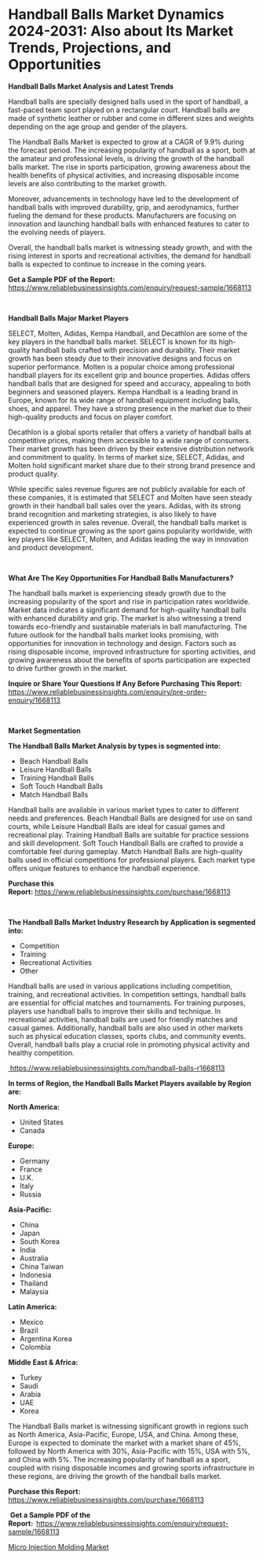 <p><h1>Handball Balls Market Dynamics 2024-2031: Also about Its Market Trends, Projections, and Opportunities</h1></p><p><strong>Handball Balls Market Analysis and Latest Trends</strong></p>
<p><p>Handball balls are specially designed balls used in the sport of handball, a fast-paced team sport played on a rectangular court. Handball balls are made of synthetic leather or rubber and come in different sizes and weights depending on the age group and gender of the players.</p><p>The Handball Balls Market is expected to grow at a CAGR of 9.9% during the forecast period. The increasing popularity of handball as a sport, both at the amateur and professional levels, is driving the growth of the handball balls market. The rise in sports participation, growing awareness about the health benefits of physical activities, and increasing disposable income levels are also contributing to the market growth.</p><p>Moreover, advancements in technology have led to the development of handball balls with improved durability, grip, and aerodynamics, further fueling the demand for these products. Manufacturers are focusing on innovation and launching handball balls with enhanced features to cater to the evolving needs of players.</p><p>Overall, the handball balls market is witnessing steady growth, and with the rising interest in sports and recreational activities, the demand for handball balls is expected to continue to increase in the coming years.</p></p>
<p><strong>Get a Sample PDF of the Report:&nbsp;</strong> <a href="https://www.reliablebusinessinsights.com/enquiry/request-sample/1668113">https://www.reliablebusinessinsights.com/enquiry/request-sample/1668113</a></p>
<p>&nbsp;</p>
<p><strong>Handball Balls Major Market Players</strong></p>
<p><p>SELECT, Molten, Adidas, Kempa Handball, and Decathlon are some of the key players in the handball balls market. SELECT is known for its high-quality handball balls crafted with precision and durability. Their market growth has been steady due to their innovative designs and focus on superior performance. Molten is a popular choice among professional handball players for its excellent grip and bounce properties. Adidas offers handball balls that are designed for speed and accuracy, appealing to both beginners and seasoned players. Kempa Handball is a leading brand in Europe, known for its wide range of handball equipment including balls, shoes, and apparel. They have a strong presence in the market due to their high-quality products and focus on player comfort.</p><p>Decathlon is a global sports retailer that offers a variety of handball balls at competitive prices, making them accessible to a wide range of consumers. Their market growth has been driven by their extensive distribution network and commitment to quality. In terms of market size, SELECT, Adidas, and Molten hold significant market share due to their strong brand presence and product quality.</p><p>While specific sales revenue figures are not publicly available for each of these companies, it is estimated that SELECT and Molten have seen steady growth in their handball ball sales over the years. Adidas, with its strong brand recognition and marketing strategies, is also likely to have experienced growth in sales revenue. Overall, the handball balls market is expected to continue growing as the sport gains popularity worldwide, with key players like SELECT, Molten, and Adidas leading the way in innovation and product development.</p></p>
<p>&nbsp;</p>
<p><strong>What Are The Key Opportunities For Handball Balls Manufacturers?</strong></p>
<p><p>The handball balls market is experiencing steady growth due to the increasing popularity of the sport and rise in participation rates worldwide. Market data indicates a significant demand for high-quality handball balls with enhanced durability and grip. The market is also witnessing a trend towards eco-friendly and sustainable materials in ball manufacturing. The future outlook for the handball balls market looks promising, with opportunities for innovation in technology and design. Factors such as rising disposable income, improved infrastructure for sporting activities, and growing awareness about the benefits of sports participation are expected to drive further growth in the market.</p></p>
<p><strong>Inquire or Share Your Questions If Any Before Purchasing This Report:</strong> <a href="https://www.reliablebusinessinsights.com/enquiry/pre-order-enquiry/1668113">https://www.reliablebusinessinsights.com/enquiry/pre-order-enquiry/1668113</a></p>
<p>&nbsp;</p>
<p><strong>Market Segmentation</strong></p>
<p><strong>The Handball Balls Market Analysis by types is segmented into:</strong></p>
<p><ul><li>Beach Handball Balls</li><li>Leisure Handball Balls</li><li>Training Handball Balls</li><li>Soft Touch Handball Balls</li><li>Match Handball Balls</li></ul></p>
<p><p>Handball balls are available in various market types to cater to different needs and preferences. Beach Handball Balls are designed for use on sand courts, while Leisure Handball Balls are ideal for casual games and recreational play. Training Handball Balls are suitable for practice sessions and skill development. Soft Touch Handball Balls are crafted to provide a comfortable feel during gameplay. Match Handball Balls are high-quality balls used in official competitions for professional players. Each market type offers unique features to enhance the handball experience.</p></p>
<p><strong>Purchase this Report:&nbsp;</strong><a href="https://www.reliablebusinessinsights.com/purchase/1668113">https://www.reliablebusinessinsights.com/purchase/1668113</a></p>
<p>&nbsp;</p>
<p><strong>The Handball Balls Market Industry Research by Application is segmented into:</strong></p>
<p><ul><li>Competition</li><li>Training</li><li>Recreational Activities</li><li>Other</li></ul></p>
<p><p>Handball balls are used in various applications including competition, training, and recreational activities. In competition settings, handball balls are essential for official matches and tournaments. For training purposes, players use handball balls to improve their skills and technique. In recreational activities, handball balls are used for friendly matches and casual games. Additionally, handball balls are also used in other markets such as physical education classes, sports clubs, and community events. Overall, handball balls play a crucial role in promoting physical activity and healthy competition.</p></p>
<p><a href="https://www.reliablebusinessinsights.com/handball-balls-r1668113">&nbsp;https://www.reliablebusinessinsights.com/handball-balls-r1668113</a></p>
<p><strong>In terms of Region, the Handball Balls Market Players available by Region are:</strong></p>
<p>
    <p> <strong> North America: </strong>
        <ul>
            <li>United States</li>
            <li>Canada</li>
        </ul>
        </p> 
    <p> <strong> Europe: </strong>
        <ul>
            <li>Germany</li>
            <li>France</li>
            <li>U.K.</li>
            <li>Italy</li>
            <li>Russia</li>
        </ul>
        </p> 
    <p> <strong> Asia-Pacific: </strong>
        <ul>
            <li>China</li>
            <li>Japan</li>
            <li>South Korea</li>
            <li>India</li>
            <li>Australia</li>
            <li>China Taiwan</li>
            <li>Indonesia</li>
            <li>Thailand</li>
            <li>Malaysia</li>
        </ul>
        </p> 
    <p> <strong> Latin America: </strong>
        <ul>
            <li>Mexico</li>
            <li>Brazil</li>
            <li>Argentina Korea</li>
            <li>Colombia</li>
        </ul>
        </p> 
    <p> <strong> Middle East & Africa: </strong>
        <ul>
            <li>Turkey</li>
            <li>Saudi</li>
            <li>Arabia</li>
            <li>UAE</li>
            <li>Korea</li>
        </ul>
    </p>
    </p>
<p><p>The Handball Balls market is witnessing significant growth in regions such as North America, Asia-Pacific, Europe, USA, and China. Among these, Europe is expected to dominate the market with a market share of 45%, followed by North America with 30%, Asia-Pacific with 15%, USA with 5%, and China with 5%. The increasing popularity of handball as a sport, coupled with rising disposable incomes and growing sports infrastructure in these regions, are driving the growth of the handball balls market.</p></p>
<p><strong>Purchase this Report: </strong><a href="https://www.reliablebusinessinsights.com/purchase/1668113">https://www.reliablebusinessinsights.com/purchase/1668113</a></p>
<p>&nbsp;<strong>Get a Sample PDF of the Report:&nbsp;&nbsp;</strong><a href="https://www.reliablebusinessinsights.com/enquiry/request-sample/1668113">https://www.reliablebusinessinsights.com/enquiry/request-sample/1668113</a></p>
<p><strong></strong></p>
<p><p><a href="https://github.com/msLonKoss78/Market-Research-Report-List-1/blob/main/micro-injection-molding-market.md">Micro Injection Molding Market</a></p></p>